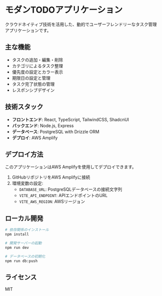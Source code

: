 # モダンTODOアプリケーション

クラウドネイティブ技術を活用した、動的でユーザーフレンドリーなタスク管理アプリケーションです。

## 主な機能

- タスクの追加・編集・削除
- カテゴリによるタスク整理
- 優先度の設定とカラー表示
- 期限日の設定と管理
- タスク完了状態の管理
- レスポンシブデザイン

## 技術スタック

- **フロントエンド**: React, TypeScript, TailwindCSS, ShadcnUI
- **バックエンド**: Node.js, Express
- **データベース**: PostgreSQL with Drizzle ORM
- **デプロイ**: AWS Amplify

## デプロイ方法

このアプリケーションはAWS Amplifyを使用してデプロイできます。

1. GitHubリポジトリをAWS Amplifyに接続
2. 環境変数の設定:
   - `DATABASE_URL`: PostgreSQLデータベースの接続文字列
   - `VITE_API_ENDPOINT`: APIエンドポイントのURL
   - `VITE_AWS_REGION`: AWSリージョン

## ローカル開発

```bash
# 依存関係のインストール
npm install

# 開発サーバーの起動
npm run dev

# データベースの初期化
npm run db:push
```

## ライセンス

MIT